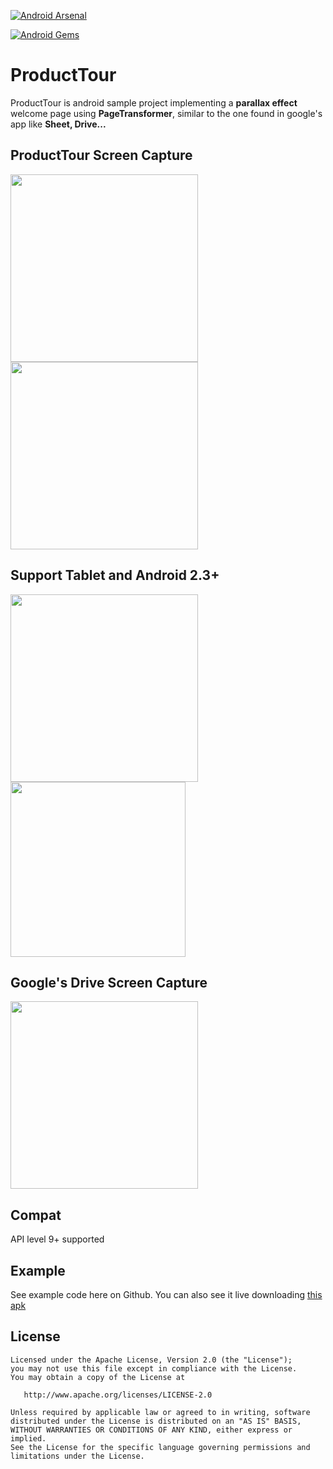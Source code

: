 [![Android Arsenal](https://img.shields.io/badge/Android%20Arsenal-AppIntro-green.svg?style=flat)](https://android-arsenal.com/details/3/1997)  

[![Android Gems](http://www.android-gems.com/badge/matrixxun/ProductTour.svg?branch=master)](http://www.android-gems.com/lib/matrixxun/ProductTour)
# ProductTour
ProductTour is android sample project implementing a **parallax effect** welcome page using **PageTransformer**, similar to the one found in  google's app like **Sheet, Drive...**
## ProductTour Screen Capture
<img src="https://github.com/matrixxun/ProductTour/blob/master/art/run.gif" width="300"><img src="https://github.com/matrixxun/ProductTour/blob/master/art/run3.gif" width="300">
## Support Tablet and Android 2.3+
<img src="https://github.com/matrixxun/ProductTour/blob/master/art/api_10.png" width="300"><img src="https://github.com/matrixxun/ProductTour/blob/master/art/tablet.png" height="280">

## Google's Drive Screen Capture
<img src="https://github.com/matrixxun/ProductTour/blob/master/art/driver.gif" width="300">

## Compat
API level 9+ supported

## Example
See example code here on Github. You can also see it live downloading [this apk](https://github.com/matrixxun/ProductTour/raw/master/app/app-debug.apk)

License
--------


    Licensed under the Apache License, Version 2.0 (the "License");
    you may not use this file except in compliance with the License.
    You may obtain a copy of the License at

       http://www.apache.org/licenses/LICENSE-2.0

    Unless required by applicable law or agreed to in writing, software
    distributed under the License is distributed on an "AS IS" BASIS,
    WITHOUT WARRANTIES OR CONDITIONS OF ANY KIND, either express or implied.
    See the License for the specific language governing permissions and
    limitations under the License.
